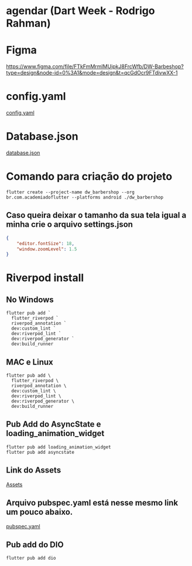 # agendar (Dart Week - Rodrigo Rahman)


# Figma
https://www.figma.com/file/FTkFmMrmIMUipkJ8FrcWfb/DW-Barbeshop?type=design&node-id=0%3A1&mode=design&t=qcGdOcr9FTdivwXX-1

# config.yaml
[config.yaml](https://gist.github.com/rodrigorahman/22a7d055bded90c6d9bdedb594d2b8fb#file-config-yaml)

# Database.json
[database.json](https://gist.github.com/rodrigorahman/22a7d055bded90c6d9bdedb594d2b8fb#file-database-json)

# Comando para criação do projeto

```
flutter create --project-name dw_barbershop --org br.com.academiadoflutter --platforms android ./dw_barbershop
```

## Caso queira deixar o tamanho da sua tela igual a minha crie o arquivo settings.json

```json
{
    "editor.fontSize": 18,
    "window.zoomLevel": 1.5
}
```

# Riverpod install

## No Windows

```
flutter pub add `
  flutter_riverpod `
  riverpod_annotation `
  dev:custom_lint `
  dev:riverpod_lint `
  dev:riverpod_generator `
  dev:build_runner
```

## MAC e Linux

```
flutter pub add \
  flutter_riverpod \
  riverpod_annotation \
  dev:custom_lint \
  dev:riverpod_lint \
  dev:riverpod_generator \
  dev:build_runner
```

## Pub Add do AsyncState e loading_animation_widget

```
flutter pub add loading_animation_widget
flutter pub add asyncstate
```

## Link do Assets
[Assets](https://aux-dw-adf.s3.amazonaws.com/assets.zip)


## Arquivo pubspec.yaml está nesse mesmo link um pouco abaixo.

[pubspec.yaml](https://gist.github.com/rodrigorahman/22a7d055bded90c6d9bdedb594d2b8fb#file-pubspec-yaml)

## Pub add do DIO

```
flutter pub add dio
```